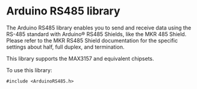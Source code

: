 # Arduino RS485 library


The Arduino RS485 library enables you to send and receive data using the RS-485 standard with Arduino&reg; RS485 Shields, like the MKR 485 Shield. Please refer to the MKR RS485 Shield documentation for the specific settings about half, full duplex, and termination.

This library supports the MAX3157 and equivalent chipsets. 

To use this library:

```
#include <ArduinoRS485.h>
```